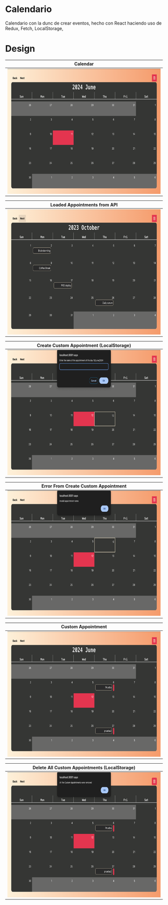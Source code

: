 # Calendario
Calendario con la dunc de crear eventos, hecho con React haciendo uso de Redux, Fetch, LocalStorage,

# Design
 |     Calendar    |
|:-------------:|
| <img src="/design/Calendar.png" alt="drawing" height="400"/>|  

|     Loaded Appointments from API    |
|:-------------:|
| <img src="/design/ApiAppointments.png" alt="drawing" height="400"/>|  

|  Create Custom Appointment (LocalStorage)  |      
|:----------:|
| <img src="/design/CreateCustomAppointment.png" alt="drawing" height="400"/> |

|  Error From Create Custom Appointment |      
|:----------:|
| <img src="/design/ErrorCreateCustomAppointment.png" alt="drawing" height="400"/> |

|  Custom Appointment |      
|:----------:|
| <img src="/design/CustomAppointments.png" alt="drawing" height="400"/> |

|  Delete All Custom Appointments (LocalStorage) |      
|:----------:|
| <img src="/design/RemoveCustomAppointments.png" alt="drawing" height="400"/> |

